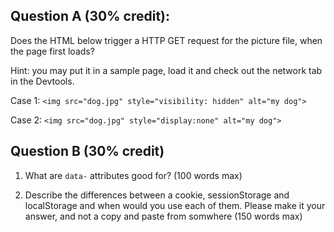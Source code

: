 ## Question A (30% credit): 

Does the HTML below trigger a HTTP GET request for the picture file, when the page first loads?  

Hint: you may put it in a sample page, load it and check out the network tab in the Devtools.

Case 1:
    `<img src="dog.jpg" style="visibility: hidden" alt="my dog">`

Case 2:
    `<img src="dog.jpg" style="display:none" alt="my dog">`


## Question B (30% credit)

1. What are `data-` attributes good for? (100 words max)

2. Describe the differences between a cookie, sessionStorage and localStorage and when would you use each of them. Please make it your answer, and not a copy and paste from somwhere (150 words max)
